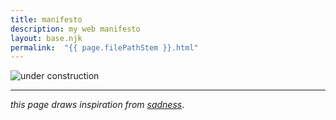 ```yaml
---
title: manifesto
description: my web manifesto
layout: base.njk
permalink:  "{{ page.filePathStem }}.html"
---
```


![under construction](https://images.ctfassets.net/b1prsa2j7p70/6HHQrnHTUvOCjxQgJfZR70/3ac0f9d54bdbab88b5cd7c23250c60e4/HeHeartlandPark9227gifconstructionwomen_at_work.gif?h=250#center)

<!-- - [how GeoCities webrings made the ‘90s internet a cozier place](https://www.mic.com/p/how-geocities-webrings-made-the-90s-internet-a-cozier-place-19638198)
- [the ruins of Geocities](http://contemporary-home-computing.org/still-there/geocities.html)
- [an ode to geocities](https://thehistoryoftheweb.com/an-ode-to-geocities/)
- [one terabyte of kilobyte age](https://blog.geocities.institute/) 
- [The early internet is breaking - here’s how the World Wide Web from the 90s on will be saved](https://www.youtube.com/watch?v=2LzyRcLJdlg) 
- [end-to-end, p2p, my to me](https://www.youtube.com/watch?v=eHyn3sKNdA8) -->

***

_this page draws inspiration from [sadness](https://sadgrl.online/newoldweb/manifesto.html)_.